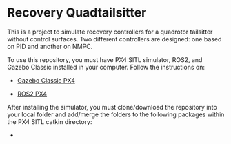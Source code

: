 # Recovery Quadtailsitter

This is a project to simulate recovery controllers for a quadrotor tailsitter without control surfaces. Two different controllers are designed: one based on PID and another on NMPC.

To use this repository, you must have PX4 SITL simulator, ROS2, and Gazebo Classic installed in your computer. Follow the instructions on:
 - [Gazebo Classic PX4](https://docs.px4.io/main/en/sim_gazebo_classic/)

- [ROS2 PX4](https://docs.px4.io/main/en/ros2/user_guide.html#ros2-launch)

After installing the simulator, you must clone/download the repository into your local folder and add/merge the folders to the following packages within the PX4 SITL catkin directory:

- 



